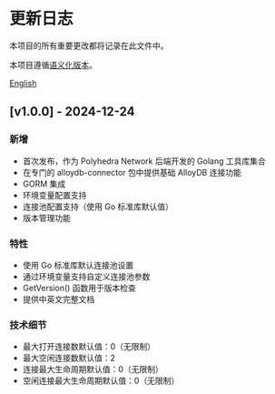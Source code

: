 # 更新日志

本项目的所有重要更改都将记录在此文件中。

本项目遵循[语义化版本](https://semver.org/lang/zh-CN/)。

[English](./CHANGELOG.md)

## [v1.0.0] - 2024-12-24

### 新增
- 首次发布，作为 Polyhedra Network 后端开发的 Golang 工具库集合
- 在专门的 alloydb-connector 包中提供基础 AlloyDB 连接功能
- GORM 集成
- 环境变量配置支持
- 连接池配置支持（使用 Go 标准库默认值）
- 版本管理功能

### 特性
- 使用 Go 标准库默认连接池设置
- 通过环境变量支持自定义连接池参数
- GetVersion() 函数用于版本检查
- 提供中英文完整文档

### 技术细节
- 最大打开连接数默认值：0（无限制）
- 最大空闲连接数默认值：2
- 连接最大生命周期默认值：0（无限制）
- 空闲连接最大生命周期默认值：0（无限制）
